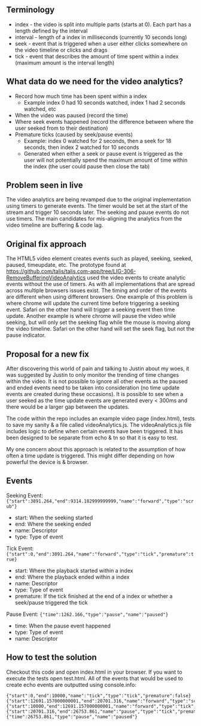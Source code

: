 ## Terminology
 * index - the video is split into multiple parts (starts at 0). Each part has a length defined by the interval
 * interval - length of a index in milliseconds (currently 10 seconds long)
 * seek - event that is triggered when a user either clicks somewhere on the video timeline or clicks and drags
 * tick - event that describes the amount of time spent within a index (maximum amount is the interval length)

## What data do we need for the video analytics?
 * Record how much time has been spent within a index
   * Example index 0 had 10 seconds watched, index 1 had 2 seconds watched, etc
 * When the video was paused (record the time)
 * Where seek events happened (record the difference between where the user seeked from to their destination)
 * Premature ticks (caused by seek/pause events)
   * Example: index 0 watched for 2 seconds, then a seek for 18 seconds, then index 2 watched for 10 seconds
   * Generated when either a seek or pause event is triggered as the user will not potentially spend the maximum amount of time within the index (the user could pause then close the tab)

## Problem seen in live
The video analytics are being revamped due to the original implementation using timers to generate 
events. The timer would be set at the start of the stream and trigger 10 seconds later. The seeking
and pause events do not use timers. The main candidates for mis-aligning the analytics from the video 
timeline are buffering & code lag.

## Original fix approach
The HTML5 video element creates events such as played, seeking, seeked, paused, timeupdate, etc. The 
prototype found at https://github.com/talis/talis.com-app/tree/LIG-306-RemoveBufferingVideoAnalytics 
used the video events to create analytic events without the use of timers. As with all implementations 
that are spread across multiple browsers issues exist. The timing and order of the events are different
when using different browsers. One example of this problem is where chrome will update the current
time before triggering a seeking event. Safari on the other hand will trigger a seeking event then time  
update. Another example is where chrome will pause the video while seeking, but will only set the
seeking flag while the mouse is moving along the video timeline. Safari on the other hand will set
the seek flag, but not the pause indicator.

## Proposal for a new fix
After discovering this world of pain and talking to Justin about my woes, it was suggested by Justin
to only monitor the trending of time changes within the video. It is not possible to ignore all 
other events as the paused and ended events need to be taken into consideration (no time update events
are created during these occasions). It is possible to see when a user seeked as the time update events
are generated every < 300ms and there would be a larger gap between the updates.

The code within the repo includes an example video page (index.html), tests to save my sanity & a file
called videoAnalytics.js. The videoAnalytics.js file includes logic to define when certain events have
been triggered. It has been designed to be separate from echo & tn so that it is easy to test.

My one concern about this approach is related to the assumption of how often a time update is triggered.
This might differ depending on how powerful the device is & browser.

## Events
Seeking Event: `{"start":3891.264,"end":9314.182999999999,"name":"forward","type":"scrub"}`
 * start: When the seeking started
 * end: Where the seeking ended
 * name: Descriptor
 * type: Type of event

Tick Event: `{"start":0,"end":3891.264,"name":"forward","type":"tick","premature":true}`
 * start: Where the playback started within a index
 * end: Where the playback ended within a index
 * name: Descriptor
 * type: Type of event
 * premature: If the tick finished at the end of a index or whether a seek/pause triggered the tick

Pause Event: `{"time":1262.166,"type":"pause","name":"paused"}`
 * time: When the pause event happened
 * type: Type of event
 * name: Descriptor

## How to test the solution
Checkout this code and open index.html in your browser. If you want to execute the tests open test.html.
All of the events that would be used to create echo events are outputted using console.info:

```
{"start":0,"end":10000,"name":"tick","type":"tick","premature":false}
{"start":12691.157000000001,"end":20701.316,"name":"forward","type":"scrub"}
{"start":10000,"end":12691.157000000001,"name":"forward","type":"tick","premature":true}
{"start":20701.316,"end":26753.861,"name":"pause","type":"tick","premature":true}
{"time":26753.861,"type":"pause","name":"paused"} 
```
